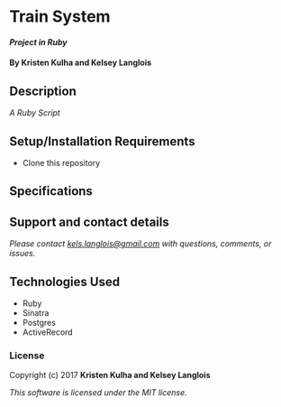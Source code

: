 # Train System

#### _Project in Ruby_

#### By Kristen Kulha and Kelsey Langlois

## Description

_A Ruby Script_

## Setup/Installation Requirements

* Clone this repository

## Specifications

## Support and contact details

_Please contact [kels.langlois@gmail.com](mailto:kels.langlois@gmail.com) with questions, comments, or issues._

## Technologies Used

* Ruby
* Sinatra
* Postgres
* ActiveRecord

### License

Copyright (c) 2017 **Kristen Kulha and Kelsey Langlois**

*This software is licensed under the MIT license.*
